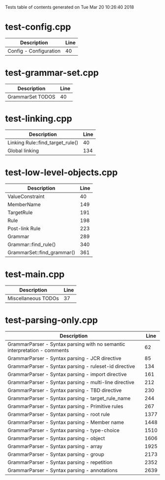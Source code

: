 Tests table of contents generated on Tue Mar 20 10:26:40 2018

# test-config.cpp
| Description | Line |
|-------------|------|
| Config - Configuration | 40 |

# test-grammar-set.cpp
| Description | Line |
|-------------|------|
| GrammarSet TODOS | 40 |

# test-linking.cpp
| Description | Line |
|-------------|------|
| Linking Rule::find_target_rule() | 40 |
| Global linking | 134 |

# test-low-level-objects.cpp
| Description | Line |
|-------------|------|
| ValueConstraint | 40 |
| MemberName | 149 |
| TargetRule | 191 |
| Rule | 198 |
| Post-link Rule | 223 |
| Grammar | 289 |
| Grammar::find_rule() | 340 |
| GrammarSet::find_grammar() | 361 |

# test-main.cpp
| Description | Line |
|-------------|------|
| Miscellaneous TODOs | 37 |

# test-parsing-only.cpp
| Description | Line |
|-------------|------|
| GrammarParser - Syntax parsing with no semantic interpretation - comments | 62 |
| GrammarParser - Syntax parsing - JCR directive | 85 |
| GrammarParser - Syntax parsing - ruleset-id directive | 134 |
| GrammarParser - Syntax parsing - import directive | 161 |
| GrammarParser - Syntax parsing - multi-line directive | 212 |
| GrammarParser - Syntax parsing - TBD directive | 230 |
| GrammarParser - Syntax parsing - target_rule_name | 244 |
| GrammarParser - Syntax parsing - Primitive rules | 267 |
| GrammarParser - Syntax parsing - root rule | 1377 |
| GrammarParser - Syntax parsing - Member name | 1448 |
| GrammarParser - Syntax parsing - type-choice | 1510 |
| GrammarParser - Syntax parsing - object | 1606 |
| GrammarParser - Syntax parsing - array | 1925 |
| GrammarParser - Syntax parsing - group | 2173 |
| GrammarParser - Syntax parsing - repetition | 2352 |
| GrammarParser - Syntax parsing - annotations | 2639 |
